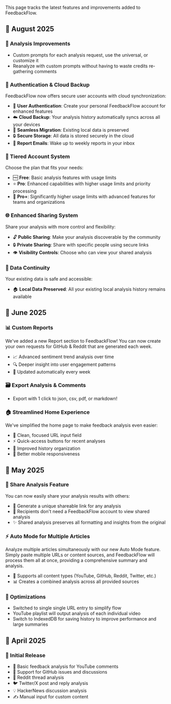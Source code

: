 This page tracks the latest features and improvements added to FeedbackFlow.

## 📆 August 2025

### 🍿 Analysis Improvements

- Custom prompts for each analysis request, use the universal, or customize it
- Reanalyze with custom prompts without having to waste credits re-gathering comments

### 🔐 Authentication & Cloud Backup

FeedbackFlow now offers secure user accounts with cloud synchronization:

- 👤 **User Authentication**: Create your personal FeedbackFlow account for enhanced features
- ☁️ **Cloud Backup**: Your analysis history automatically syncs across all your devices
- 🔄 **Seamless Migration**: Existing local data is preserved
- 🔒 **Secure Storage**: All data is stored securely in the cloud
- 📧 **Report Emails**: Wake up to weekly reports in your inbox

### 🎯 Tiered Account System

Choose the plan that fits your needs:

- 🆓 **Free**: Basic analysis features with usage limits
- ⭐ **Pro**: Enhanced capabilities with higher usage limits and priority processing
- 🏢 **Pro+**: Significantly higher usage limits with advanced features for teams and organizations

### 🌐 Enhanced Sharing System

Share your analysis with more control and flexibility:

- 🔓 **Public Sharing**: Make your analysis discoverable by the community
- 🔒 **Private Sharing**: Share with specific people using secure links
- 👁️ **Visibility Controls**: Choose who can view your shared analysis

### 💾 Data Continuity

Your existing data is safe and accessible:

- 🏠 **Local Data Preserved**: All your existing local analysis history remains available

## 📆 June 2025

### 📊 Custom Reports

We've added a new Report section to FeedbackFlow! You can now create your own requests for GitHub & Reddit that are generated each week.

- 📈 Advanced sentiment trend analysis over time
- 🔍 Deeper insight into user engagement patterns
- 📆 Updated automatically every week

### 🗃️ Export Analysis & Comments

- Export with 1 click to json, csv, pdf, or markdown!

### 🏠 Streamlined Home Experience

We've simplified the home page to make feedback analysis even easier:

- 🎯 Clean, focused URL input field
- ⚡ Quick-access buttons for recent analyses
- 🔄 Improved history organization
- 📱 Better mobile responsiveness

## 📅 May 2025

### 🔗 Share Analysis Feature

You can now easily share your analysis results with others:

- 🎯 Generate a unique shareable link for any analysis
- 👥 Recipients don't need a FeedbackFlow account to view shared analysis
- ✨ Shared analysis preserves all formatting and insights from the original

### ⚡ Auto Mode for Multiple Articles

Analyze multiple articles simultaneously with our new Auto Mode feature. Simply paste multiple URLs or content sources, and FeedbackFlow will process them all at once, providing a comprehensive summary and analysis.

- 🔄 Supports all content types (YouTube, GitHub, Reddit, Twitter, etc.)
- 📊 Creates a combined analysis across all provided sources

### 🔨 Optimizations

- Switched to single single URL entry to simplify flow
- YouTube playlist will output analysis of each individual video
- Switch to IndexedDB for saving history to improve performance and large summaries

## 📅 April 2025

### 🎉 Initial Release

- 💬 Basic feedback analysis for YouTube comments
- 🐙 Support for GitHub issues and discussions
- 🔵 Reddit thread analysis
- 🐦 Twitter/X post and reply analysis
- 💡 HackerNews discussion analysis
- ✍️ Manual input for custom content